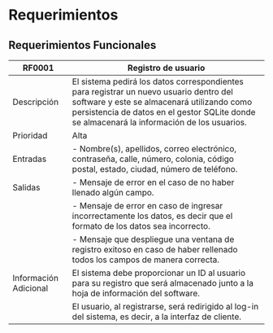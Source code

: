 # Requerimientos

## Requerimientos Funcionales

| RF0001 | Registro de usuario |
|--------| ------ | 
| Descripción | El sistema pedirá los datos correspondientes para registrar un nuevo usuario dentro del software y este se almacenará utilizando como persistencia de datos en el gestor SQLite donde se almacenará la información de los usuarios. |
| Prioridad | Alta |
| Entradas  | - Nombre(s), apellidos, correo electrónico, contraseña, calle, número, colonia, código postal, estado, ciudad, número de teléfono. |
| Salidas   | - Mensaje de error en el caso de no haber llenado algún campo. |
|           | - Mensaje de error en caso de ingresar incorrectamente los datos, es decir que el formato de los datos sea incorrecto. |
|           | - Mensaje que despliegue una ventana de registro exitoso en caso de haber rellenado todos los campos de manera correcta. |
| Información Adicional   | El sistema debe proporcionar un ID al usuario para su registro que será almacenado junto a la hoja de información del software. |
|                         | El usuario, al registrarse, será redirigido al log-in del sistema, es decir, a la interfaz de cliente. |




